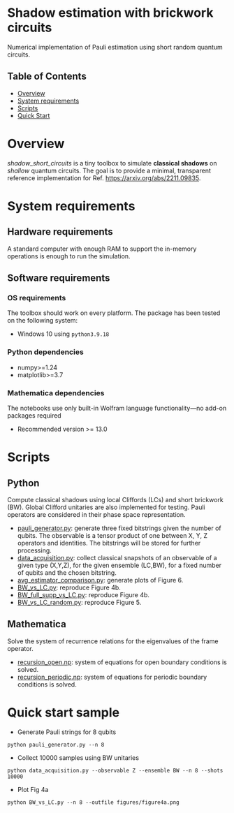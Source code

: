 # Shadow estimation with brickwork circuits 

Numerical implementation of Pauli estimation using short random quantum circuits.

## Table of Contents
- [Overview](#overview)
- [System requirements](#system-requirements)
- [Scripts](#scripts)
- [Quick Start](#quick-start-sample)


# Overview
*shadow\_short\_circuits* is a tiny toolbox to simulate **classical shadows** on *shallow* quantum circuits. 
The goal is to provide a minimal, transparent reference implementation for Ref. https://arxiv.org/abs/2211.09835.

# System requirements
## Hardware requirements
A standard computer with enough RAM to support the in-memory operations is enough to run the simulation.

## Software requirements

### OS requirements
The toolbox should work on every platform.
The package has been tested on the following system:
+ Windows 10 using `python3.9.18`

### Python dependencies
+ numpy>=1.24
+ matplotlib>=3.7

### Mathematica dependencies
The notebooks use only built-in Wolfram language functionality—no add-on packages required
+ Recommended version >= 13.0


# Scripts 
## Python
Compute classical shadows using local Cliffords (LCs) and short brickwork (BW).
Global Clifford unitaries are also implemented for testing.
Pauli operators are considered in their phase space representation.

- <ins>pauli\_generator.py</ins>: generate three fixed bitstrings given the number of qubits. The observable is a tensor product of one between X, Y, Z operators and identities.
 The bitstrings will be stored for further processing.
- <ins>data\_acquisition.py</ins>: collect classical snapshots of an observable of a given type (X,Y,Z), for the given ensemble (LC,BW), for a fixed number of qubits and the chosen bitstring.
- <ins>avg\_estimator\_comparison.py</ins>: generate plots of Figure 6.
- <ins>BW\_vs\_LC.py</ins>: reproduce Figure 4b.
- <ins>BW\_full\_supp\_vs\_LC.py</ins>: reproduce Figure 4b.
- <ins>BW\_vs\_LC\_random.py</ins>: reproduce Figure 5.

## Mathematica
Solve the system of recurrence relations for the eigenvalues of the frame operator.
- <ins>recursion\_open.np</ins>: system of equations for open boundary conditions is solved.
- <ins>recursion\_periodic.np</ins>: system of equations for periodic boundary conditions is solved.

# Quick start sample

+ Generate Pauli strings for 8 qubits
```
python pauli_generator.py --n 8
```
+ Collect 10000 samples using BW unitaries
```
python data_acquisition.py --observable Z --ensemble BW --n 8 --shots 10000
```
+ Plot Fig 4a
```
python BW_vs_LC.py --n 8 --outfile figures/figure4a.png
```